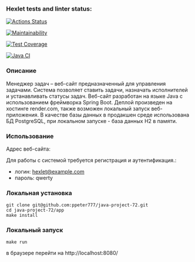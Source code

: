 ### Hexlet tests and linter status:
[![Actions Status](https://github.com/ppeter777/java-project-99/actions/workflows/hexlet-check.yml/badge.svg)](https://github.com/ppeter777/java-project-99/actions)

[![Maintainability](https://api.codeclimate.com/v1/badges/7cc1a2a9643b54722760/maintainability)](https://codeclimate.com/github/ppeter777/java-project-99/maintainability)

[![Test Coverage](https://api.codeclimate.com/v1/badges/7cc1a2a9643b54722760/test_coverage)](https://codeclimate.com/github/ppeter777/java-project-99/test_coverage)

[![Java CI](https://github.com/ppeter777/java-project-99/actions/workflows/my_workflow.yml/badge.svg?branch=main)](https://github.com/ppeter777/java-project-99/actions/workflows/my_workflow.yml)


### Описание
Менеджер задач – веб-сайт предназначенный для управления задачами. Система позволяет ставить задачи, назначать исполнителей и устанавливать статусы задач. 
Веб-сайт разработан на языке Java с использованием фреймворка Spring Boot. Деплой произведен на хостинге render.com, также возможен локальный запуск веб-приложения. 
В качестве базы данных в продакшен среде использована БД PostgreSQL, при локальном запуске - база данных H2 в памяти.

### Использование
Адрес веб-сайта:

Для работы с системой требуется регистрация и аутентификация.: 

- логин: hexlet@example.com 
- пароль: qwerty

### Локальная установка

    git clone git@github.com:ppeter777/java-project-72.git
    cd java-project-72/app
    make install
    
### Локальный запуск
    
    make run

в браузере перейти на http://localhost:8080/
